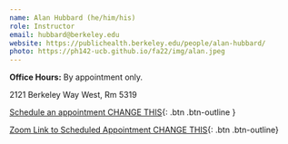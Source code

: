 ```yaml
---
name: Alan Hubbard (he/him/his)
role: Instructor
email: hubbard@berkeley.edu
website: https://publichealth.berkeley.edu/people/alan-hubbard/
photo: https://ph142-ucb.github.io/fa22/img/alan.jpeg
---
```


**Office Hours:** By appointment only. 

2121 Berkeley Way West, Rm 5319

[Schedule an appointment CHANGE THIS](https://mi-suk.youcanbook.me){: .btn .btn-outline }

[Zoom Link to Scheduled Appointment CHANGE THIS](https://berkeley.zoom.us/j/6119016101){: .btn .btn-outline}